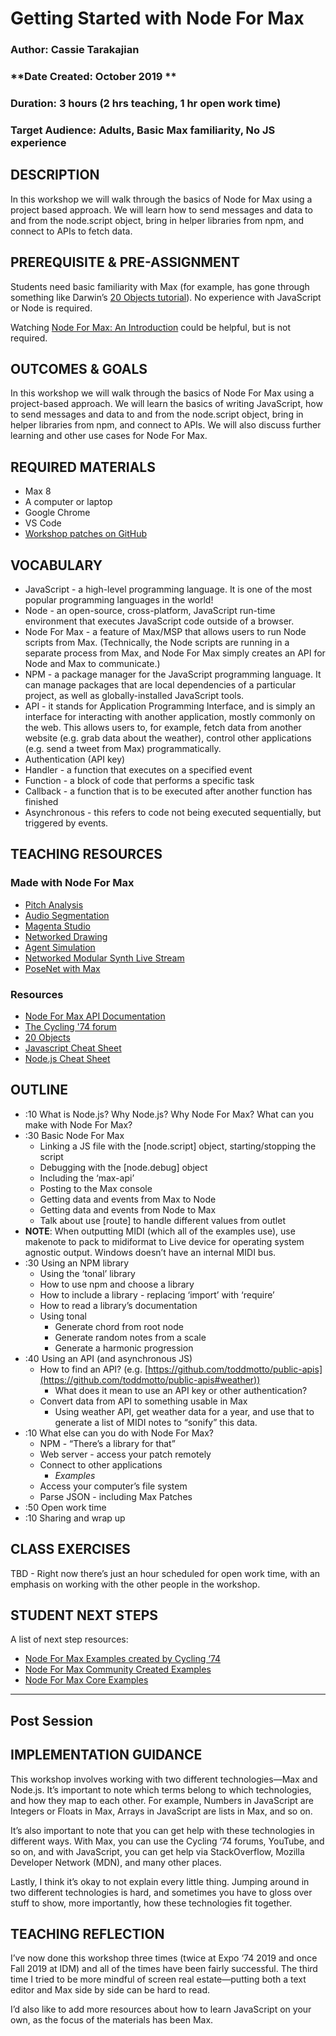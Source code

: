 # Getting Started with Node For Max


### **Author: Cassie Tarakajian**


### **Date Created: October 2019 **


### **Duration: 3 hours (2 hrs teaching, 1 hr open work time)**


### **Target Audience: Adults, Basic Max familiarity, No JS experience**


## DESCRIPTION

In this workshop we will walk through the basics of Node for Max using a project based approach. We will learn how to send messages and data to and from the node.script object, bring in helper libraries from npm, and connect to APIs to fetch data. 


## PREREQUISITE & PRE-ASSIGNMENT 

Students need basic familiarity with Max (for example, has gone through something like Darwin’s [20 Objects tutorial](http://darwingrosse.com/20Objects/)). No experience with JavaScript or Node is required. 

Watching [Node For Max: An Introduction](https://www.youtube.com/watch?v=qSZH6fjOcXE) could be helpful, but is not required.


## OUTCOMES & GOALS

In this workshop we will walk through the basics of Node For Max using a project-based approach. We will learn the basics of writing JavaScript, how to send messages and data to and from the node.script object, bring in helper libraries from npm, and connect to APIs. We will also discuss further learning and other use cases for Node For Max. 


## REQUIRED MATERIALS



*   Max 8
*   A computer or laptop
*   Google Chrome
*   VS Code
*   [Workshop patches on GitHub](https://github.com/catarak/n4m-workshop-expo-2019)


## VOCABULARY



*   JavaScript - a high-level programming language. It is one of the most popular programming languages in the world!
*   Node - an open-source, cross-platform, JavaScript run-time environment that executes JavaScript code outside of a browser.
*   Node For Max - a feature of Max/MSP that allows users to run Node scripts from Max. (Technically, the Node scripts are running in a separate process from Max, and Node For Max simply creates an API for Node and Max to communicate.)
*   NPM - a package manager for the JavaScript programming language. It can manage packages that are local dependencies of a particular project, as well as globally-installed JavaScript tools.
*   API - it stands for Application Programming Interface, and is simply an interface for interacting with another application, mostly commonly on the web. This allows users to, for example, fetch data from another website (e.g. grab data about the weather), control other applications (e.g. send a tweet from Max) programmatically. 
*   Authentication (API key)
*   Handler - a function that executes on a specified event
*   Function - a block of code that performs a specific task
*   Callback - a function that is to be executed after another function has finished
*   Asynchronous - this refers to code not being executed sequentially, but triggered by events.


## TEACHING RESOURCES


### Made with Node For Max



*   [Pitch Analysis](https://twitter.com/naotokui/status/1052890397930921984)
*   [Audio Segmentation](https://github.com/naotokui/Node-for-Max-samples)
*   [Magenta Studio](https://magenta.tensorflow.org/studio/ableton-live)
*   [Networked Drawing](https://cycling74.com/tutorials/node-recipe-00-socket-drawings)
*   [Agent Simulation](https://cycling74.com/tutorials/node-recipe-02-the-crowd)
*   [Networked Modular Synth Live Stream](https://cycling74.com/articles/perfect-circuit's-max-modular-live-stream)
*   [PoseNet with Max](https://github.com/yuichkun/n4m-posenet)


### Resources



*   [Node For Max API Documentation](https://docs.cycling74.com/nodeformax/api/module-max-api.html)
*   [The Cycling '74 forum](https://cycling74.com/forums/page/1)
*   [20 Objects](http://darwingrosse.com/20Objects/)
*   [Javascript Cheat Sheet](https://htmlcheatsheet.com/js/)
*   [Node.js Cheat Sheet](http://overapi.com/nodejs)


## OUTLINE



*   :10 What is Node.js? Why Node.js? Why Node For Max? What can you make with Node For Max?
*   :30 Basic Node For Max
    *   Linking a JS file with the [node.script] object, starting/stopping the script
    *   Debugging with the [node.debug] object
    *   Including the ‘max-api’
    *   Posting to the Max console
    *   Getting data and events from Max to Node
    *   Getting data and events from Node to Max
    *   Talk about use [route] to handle different values from outlet
*   **NOTE**: When outputting MIDI (which all of the examples use), use makenote to pack to midiformat to Live device for operating system agnostic output. Windows doesn’t have an internal MIDI bus. 
*   :30 Using an NPM library
    *   Using the ‘tonal’ library
    *   How to use npm and choose a library
    *   How to include a library - replacing ‘import’ with ‘require’
    *   How to read a library’s documentation
    *   Using tonal
        *   Generate chord from root node
        *   Generate random notes from a scale
        *   Generate a harmonic progression
*   :40 Using an API (and asynchronous JS)
    *   How to find an API? (e.g. [https://github.com/toddmotto/public-apis](https://github.com/toddmotto/public-apis#weather)) 
        *   What does it mean to use an API key or other authentication?
    *   Convert data from API to something usable in Max
        *   Using weather API, get weather data for a year, and use that to generate a list of MIDI notes to “sonify” this data. 
*   :10 What else can you do with Node For Max?
    *   NPM - “There’s a library for that”
    *   Web server - access your patch remotely
    *   Connect to other applications
        *   _Examples_
    *   Access your computer’s file system
    *   Parse JSON - including Max Patches
*   :50 Open work time
*   :10 Sharing and wrap up


## CLASS EXERCISES

TBD - Right now there’s just an hour scheduled for open work time, with an emphasis on working with the other people in the workshop.  


## STUDENT NEXT STEPS

A list of next step resources:



*   [Node For Max Examples created by Cycling ‘74](https://github.com/Cycling74/n4m-examples)
*   [Node For Max Community Created Examples](https://github.com/Cycling74/n4m-community)
*   [Node For Max Core Examples](https://github.com/Cycling74/n4m-core-examples)



---



## Post Session


## IMPLEMENTATION GUIDANCE

This workshop involves working with two different technologies—Max and Node.js. It’s important to note which terms belong to which technologies, and how they map to each other. For example, Numbers in JavaScript are Integers or Floats in Max, Arrays in JavaScript are lists in Max, and so on. 

It’s also important to note that you can get help with these technologies in different ways. With Max, you can use the Cycling ‘74 forums, YouTube, and so on, and with JavaScript, you can get help via StackOverflow, Mozilla Developer Network (MDN), and many other places.

Lastly, I think it’s okay to not explain every little thing. Jumping around in two different technologies is hard, and sometimes you have to gloss over stuff to show, more importantly, how these technologies fit together. 


## TEACHING REFLECTION

I’ve now done this workshop three times (twice at Expo ‘74 2019 and once Fall 2019 at IDM) and all of the times have been fairly successful. The third time I tried to be more mindful of screen real estate—putting both a text editor and Max side by side can be hard to read. 

I’d also like to add more resources about how to learn JavaScript on your own, as the focus of the materials has been Max. 
